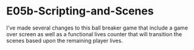 # E05b-Scripting-and-Scenes

I've made several changes to this ball breaker game that include a game over screen as well as a functional lives counter that will transition the scenes based upon the remaining player lives.